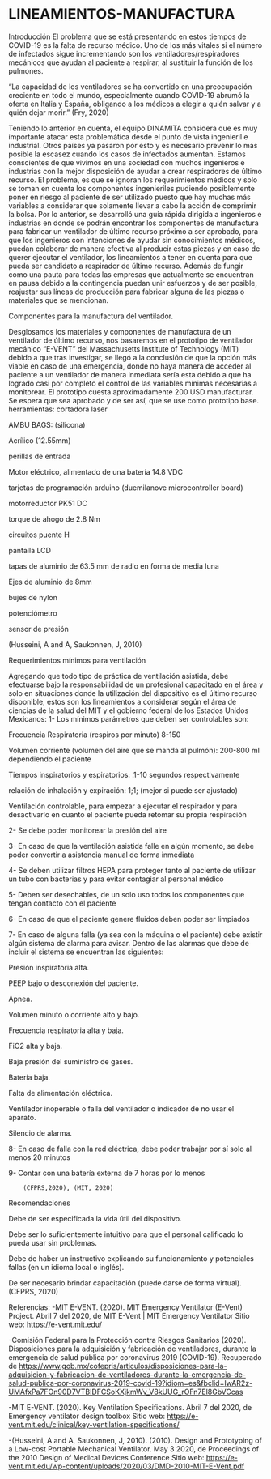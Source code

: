 # LINEAMIENTOS-MANUFACTURA
Introducción
El problema que se está presentando en estos tiempos de COVID-19 es la falta de recurso médico. Uno de los más vitales si el número de infectados sigue incrementando son los ventiladores/respiradores mecánicos que ayudan al paciente a respirar, al sustituir la función de los pulmones.

“La capacidad de los ventiladores se ha convertido en una preocupación creciente en todo el mundo, especialmente cuando COVID-19 abrumó la oferta en Italia y España, obligando a los médicos a elegir a quién salvar y a quién dejar morir.” (Fry, 2020)

Teniendo lo anterior en cuenta, el equipo DINAMITA considera que es muy importante atacar esta problemática desde el punto de vista ingenieril e industrial. Otros países ya pasaron por esto y es necesario prevenir lo más posible la escasez cuando los casos de infectados aumentan. Estamos conscientes de que vivimos en una sociedad con muchos ingenieros e industrias con la mejor disposición de ayudar a crear respiradores de último recurso. El problema, es que se ignoran los requerimientos médicos y solo se toman en cuenta los componentes ingenieriles pudiendo posiblemente poner en riesgo al paciente de ser utilizado puesto que hay muchas más variables a considerar que solamente llevar a cabo la acción de comprimir la bolsa.
Por lo anterior, se desarrolló una guía rápida dirigida a ingenieros e industrias en donde se podrán encontrar los componentes de manufactura para fabricar un ventilador de último recurso próximo a ser aprobado, para que los ingenieros con intenciones de ayudar sin conocimientos médicos, puedan colaborar de manera efectiva al producir estas piezas y en caso de querer ejecutar el ventilador, los lineamientos a tener en cuenta para que pueda ser candidato a respirador de último recurso. Además de fungir como una pauta para todas las empresas que actualmente se encuentran en pausa debido a la contingencia puedan unir esfuerzos y de ser posible, reajustar sus líneas de producción para fabricar alguna de las piezas o materiales que se mencionan.



Componentes para la manufactura del ventilador.

Desglosamos los materiales y componentes de manufactura de un ventilador de último recurso, nos basaremos en el prototipo de ventilador mecánico “E-VENT” del Massachusetts Institute of Technology (MIT) debido a que tras investigar, se llegó a la conclusión de que la opción más viable en caso de una emergencia, donde no haya manera de acceder al paciente a un ventilador de manera inmediata sería esta debido a que ha logrado casi por completo el control de las variables mínimas necesarias a monitorear. El prototipo cuesta aproximadamente 200 USD manufacturar. Se espera que sea aprobado y de ser así, que se use como prototipo base.
herramientas: cortadora laser

AMBU BAGS: (silicona)

Acrílico  (12.55mm) 

perillas de entrada

Motor eléctrico, alimentado de una batería 14.8 VDC

tarjetas de programación arduino (duemilanove microcontroller board)

motorreductor PK51 DC

torque de ahogo de 2.8 Nm

circuitos puente H 

pantalla LCD 

tapas de aluminio de 63.5 mm de radio en forma de media luna 

Ejes de aluminio de 8mm 

bujes de nylon

potenciómetro 

sensor de presión 

(Husseini, A and A, Saukonnen, J, 2010)


Requerimientos mínimos para ventilación

Agregando que todo tipo de práctica de ventilación asistida, debe efectuarse bajo la responsabilidad de un profesional capacitado en el área y solo en situaciones donde la utilización del dispositivo es el último recurso disponible, estos son los lineamientos a considerar según el área de ciencias de la salud del MIT y el gobierno federal de los Estados Unidos Mexicanos:
1- Los mínimos parámetros que deben ser controlables son:

Frecuencia Respiratoria (respiros por minuto) 8-150

Volumen corriente (volumen del aire que se manda al pulmón): 200-800 ml dependiendo el paciente

Tiempos inspiratorios y espiratorios: .1-10 segundos respectivamente 

relación de inhalación y expiración: 1;1; (mejor si puede ser ajustado)

Ventilación controlable, para empezar a ejecutar el respirador y para desactivarlo en cuanto el paciente pueda retomar su propia respiración

2- Se debe poder monitorear la presión del aire

3- En caso de que la ventilación asistida falle en algún momento, se debe poder convertir a asistencia manual de forma inmediata

4- Se deben utilizar filtros HEPA para proteger tanto al paciente de utilizar un tubo con bacterias y para evitar contagiar al personal médico

5- Deben ser desechables, de un solo uso todos los componentes que tengan contacto con el paciente

6- En caso de que el paciente genere fluidos deben poder ser limpiados 

7- En caso de alguna falla (ya sea con la máquina o el paciente) debe existir algún sistema de alarma para avisar.
Dentro de las alarmas que debe de incluir el sistema se encuentran las siguientes:

Presión inspiratoria alta.

PEEP bajo o desconexión del paciente.

Apnea.

Volumen minuto o corriente alto y bajo.

Frecuencia respiratoria alta y baja.

FiO2 alta y baja.

Baja presión del suministro de gases.

Batería baja.

Falta de alimentación eléctrica.

Ventilador inoperable o falla del ventilador o indicador de no usar el aparato.

Silencio de alarma.

8- En caso de falla con la red eléctrica, debe poder trabajar por sí solo al menos 20 minutos

9- Contar con una batería externa de 7 horas por lo menos
	
        (CFPRS,2020), (MIT, 2020)

Recomendaciones

Debe de ser especificada la vida útil del dispositivo.

Debe ser lo suficientemente intuitivo para que el personal calificado lo pueda usar sin problemas. 

Debe de haber un instructivo explicando su funcionamiento y potenciales fallas (en un idioma local o inglés).

De ser necesario brindar capacitación (puede darse de forma virtual). (CFPRS, 2020)

Referencias:
-MIT E-VENT. (2020). MIT Emergency Ventilator (E-Vent) Project. Abril 7 del 2020, de MIT E-Vent | MIT Emergency Ventilator Sitio web: https://e-vent.mit.edu/

-Comisión Federal para la Protección contra Riesgos Sanitarios (2020). Disposiciones para la adquisición y fabricación de ventiladores, durante la emergencia de salud pública por coronavirus 2019 (COVID-19). Recuperado de https://www.gob.mx/cofepris/articulos/disposiciones-para-la-adquisicion-y-fabricacion-de-ventiladores-durante-la-emergencia-de-salud-publica-por-coronavirus-2019-covid-19?idiom=es&fbclid=IwAR2z-UMAfxPa7FOn90D7VTBIDFCSoKXjkmWv_V8kUUG_rOFn7El8GbVCcas

-MIT E-VENT. (2020). Key Ventilation Specifications. Abril 7 del 2020, de Emergency ventilator design toolbox Sitio web: https://e-vent.mit.edu/clinical/key-ventilation-specifications/

-(Husseini, A and A, Saukonnen, J, 2010). (2010). Design and Prototyping of a Low-cost Portable Mechanical Ventilator. May 3 2020, de Proceedings of the 2010 Design of Medical Devices Conference Sitio web: https://e-vent.mit.edu/wp-content/uploads/2020/03/DMD-2010-MIT-E-Vent.pdf

